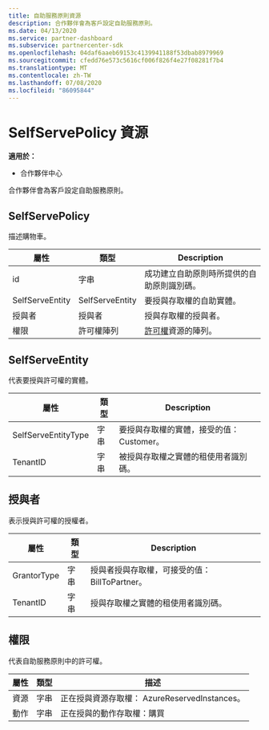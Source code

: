 ```yaml
---
title: 自助服務原則資源
description: 合作夥伴會為客戶設定自助服務原則。
ms.date: 04/13/2020
ms.service: partner-dashboard
ms.subservice: partnercenter-sdk
ms.openlocfilehash: 04daf6aaeb69153c4139941188f53dbab8979969
ms.sourcegitcommit: cfedd76e573c5616cf006f826f4e27f08281f7b4
ms.translationtype: MT
ms.contentlocale: zh-TW
ms.lasthandoff: 07/08/2020
ms.locfileid: "86095844"
---
```

# <a name="selfservepolicy-resource"></a>SelfServePolicy 資源

**適用於：**

- 合作夥伴中心

合作夥伴會為客戶設定自助服務原則。

## <a name="selfservepolicy"></a>SelfServePolicy

描述購物車。

| 屬性              | 類型             | Description                                                                                            |
|-----------------------|------------------|--------------------------------------------------------------------------------------------------------|
| id                    | 字串           | 成功建立自助原則時所提供的自助原則識別碼。     |
| SelfServeEntity       | SelfServeEntity  | 要授與存取權的自助實體。                                                     |
| 授與者               | 授與者          | 授與存取權的授與者。                                                                    |
| 權限           | 許可權陣列| [許可權](#permission)資源的陣列。                                                                     |

## <a name="selfserveentity"></a>SelfServeEntity

代表要授與許可權的實體。

| 屬性             | 類型|Description|
|----------------------|----------------------------------|--------------------------------------------------------------------------------------------|
| SelfServeEntityType  | 字串                           | 要授與存取權的實體，接受的值： Customer。                                 |
| TenantID             | 字串                           | 被授與存取權之實體的租使用者識別碼。                                   |

## <a name="grantor"></a>授與者

表示授與許可權的授權者。

| 屬性             | 類型|Description|
|----------------------|----------------------------------|--------------------------------------------------------------------------------------------|
| GrantorType          | 字串                           | 授與者授與存取權，可接受的值： BillToPartner。                               |
| TenantID             | 字串                           | 授與存取權之實體的租使用者識別碼。                                       |


## <a name="permission"></a>權限

代表自助服務原則中的許可權。

| 屬性             | 類型|描述|
|----------------------|----------------------------------|--------------------------------------------------------------------------------------------|
| 資源             | 字串                           | 正在授與資源存取權： AzureReservedInstances。                          |
| 動作               | 字串                           | 正在授與的動作存取權：購買                                           |
